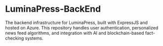 # LuminaPress-BackEnd

The backend infrastructure for LuminaPress, built with ExpressJS and hosted on Azure. This repository handles user authentication, personalized news feed algorithms, and integration with AI and blockchain-based fact-checking systems.
